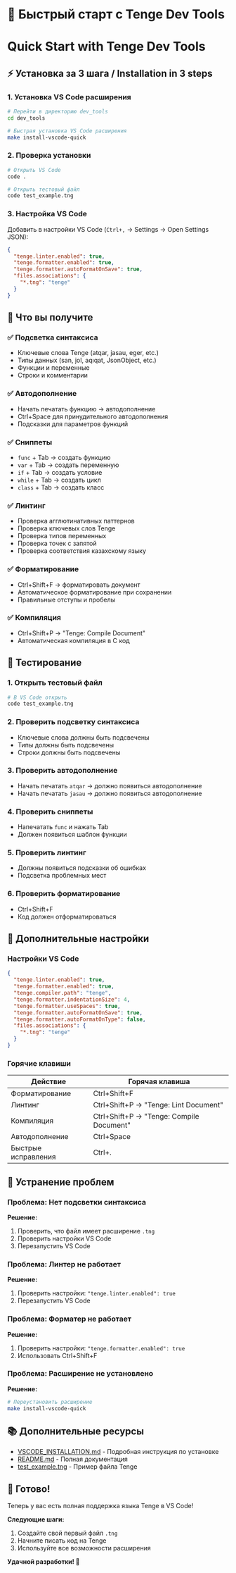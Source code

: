# 🚀 Быстрый старт с Tenge Dev Tools
# Quick Start with Tenge Dev Tools

## ⚡ Установка за 3 шага / Installation in 3 steps

### 1. Установка VS Code расширения
```bash
# Перейти в директорию dev_tools
cd dev_tools

# Быстрая установка VS Code расширения
make install-vscode-quick
```

### 2. Проверка установки
```bash
# Открыть VS Code
code .

# Открыть тестовый файл
code test_example.tng
```

### 3. Настройка VS Code
Добавить в настройки VS Code (`Ctrl+,` → Settings → Open Settings JSON):

```json
{
  "tenge.linter.enabled": true,
  "tenge.formatter.enabled": true,
  "tenge.formatter.autoFormatOnSave": true,
  "files.associations": {
    "*.tng": "tenge"
  }
}
```

## 🎯 Что вы получите

### ✅ Подсветка синтаксиса
- Ключевые слова Tenge (atqar, jasau, eger, etc.)
- Типы данных (san, jol, aqıqat, JsonObject, etc.)
- Функции и переменные
- Строки и комментарии

### ✅ Автодополнение
- Начать печатать функцию → автодополнение
- Ctrl+Space для принудительного автодополнения
- Подсказки для параметров функций

### ✅ Сниппеты
- `func` + Tab → создать функцию
- `var` + Tab → создать переменную
- `if` + Tab → создать условие
- `while` + Tab → создать цикл
- `class` + Tab → создать класс

### ✅ Линтинг
- Проверка агглютинативных паттернов
- Проверка ключевых слов Tenge
- Проверка типов переменных
- Проверка точек с запятой
- Проверка соответствия казахскому языку

### ✅ Форматирование
- Ctrl+Shift+F → форматировать документ
- Автоматическое форматирование при сохранении
- Правильные отступы и пробелы

### ✅ Компиляция
- Ctrl+Shift+P → "Tenge: Compile Document"
- Автоматическая компиляция в C код

## 🧪 Тестирование

### 1. Открыть тестовый файл
```bash
# В VS Code открыть
code test_example.tng
```

### 2. Проверить подсветку синтаксиса
- Ключевые слова должны быть подсвечены
- Типы должны быть подсвечены
- Строки должны быть подсвечены

### 3. Проверить автодополнение
- Начать печатать `atqar` → должно появиться автодополнение
- Начать печатать `jasau` → должно появиться автодополнение

### 4. Проверить сниппеты
- Напечатать `func` и нажать Tab
- Должен появиться шаблон функции

### 5. Проверить линтинг
- Должны появиться подсказки об ошибках
- Подсветка проблемных мест

### 6. Проверить форматирование
- Ctrl+Shift+F
- Код должен отформатироваться

## 🔧 Дополнительные настройки

### Настройки VS Code
```json
{
  "tenge.linter.enabled": true,
  "tenge.formatter.enabled": true,
  "tenge.compiler.path": "tenge",
  "tenge.formatter.indentationSize": 4,
  "tenge.formatter.useSpaces": true,
  "tenge.formatter.autoFormatOnSave": true,
  "tenge.formatter.autoFormatOnType": false,
  "files.associations": {
    "*.tng": "tenge"
  }
}
```

### Горячие клавиши
| Действие | Горячая клавиша |
|----------|------------------|
| Форматирование | Ctrl+Shift+F |
| Линтинг | Ctrl+Shift+P → "Tenge: Lint Document" |
| Компиляция | Ctrl+Shift+P → "Tenge: Compile Document" |
| Автодополнение | Ctrl+Space |
| Быстрые исправления | Ctrl+. |

## 🚨 Устранение проблем

### Проблема: Нет подсветки синтаксиса
**Решение:**
1. Проверить, что файл имеет расширение `.tng`
2. Проверить настройки VS Code
3. Перезапустить VS Code

### Проблема: Линтер не работает
**Решение:**
1. Проверить настройки: `"tenge.linter.enabled": true`
2. Перезапустить VS Code

### Проблема: Форматер не работает
**Решение:**
1. Проверить настройки: `"tenge.formatter.enabled": true`
2. Использовать Ctrl+Shift+F

### Проблема: Расширение не установлено
**Решение:**
```bash
# Переустановить расширение
make install-vscode-quick
```

## 📚 Дополнительные ресурсы

- [VSCODE_INSTALLATION.md](VSCODE_INSTALLATION.md) - Подробная инструкция по установке
- [README.md](README.md) - Полная документация
- [test_example.tng](test_example.tng) - Пример файла Tenge

## 🎉 Готово!

Теперь у вас есть полная поддержка языка Tenge в VS Code! 

**Следующие шаги:**
1. Создайте свой первый файл `.tng`
2. Начните писать код на Tenge
3. Используйте все возможности расширения

**Удачной разработки! 🚀**







